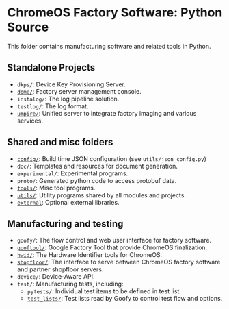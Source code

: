 ChromeOS Factory Software: Python Source
========================================
This folder contains manufacturing software and related tools in Python.

Standalone Projects
-------------------
 - `dkps/`: Device Key Provisioning Server.
 - [`dome/`](dome/README.md): Factory server management console.
 - `instalog/`: The log pipeline solution.
 - `testlog/`: The log format.
 - [`umpire/`](umpire/README.md): Unified server to integrate factory imaging
    and various services.

Shared and misc folders
-----------------------
 - [`config/`](config/README.md): Build time JSON configuration (see
    `utils/json_config.py`)
 - `doc/`: Templates and resources for document generation.
 - `experimental/`: Experimental programs.
 - `proto/`: Generated python code to access protobuf data.
 - [`tools/`](tools/README.md): Misc tool programs.
 - [`utils/`](utils/README.md): Utility programs shared by all modules and
    projects.
 - [`external`](external/README.md): Optional external libraries.

Manufacturing and testing
-------------------------
 - `goofy/`: The flow control and web user interface for factory software.
 - [`gooftool/`](gooftool/README.md): Google Factory Tool that provide ChromeOS
    finalization.
 - [`hwid/`](hwid/README.md): The Hardware Identifier tools for ChromeOS.
 - [`shopfloor/`](shopfloor/README.md): The interface to serve between ChromeOS
    factory software and partner shopfloor servers.
 - `device/`: Device-Aware API.
 - `test/`: Manufacturing tests, including:
   - `pytests/`: Individual test items to be defined in test list.
   - [`test_lists/`](test/test_lists/README.md): Test lists read by Goofy to
      control test flow and options.
